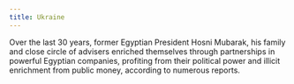 ```yaml
---
title: Ukraine
---
```

Over the last 30 years, former Egyptian President Hosni Mubarak, his family
and close circle of advisers enriched themselves through partnerships in
powerful Egyptian companies, profiting from their political power and illicit
enrichment from public money, according to numerous reports.
